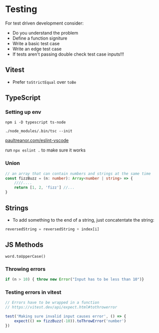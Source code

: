 # Testing 
For test driven development consider:
- Do you understand the problem
- Define a function signiture
- Write a basic test case
- Write an edge test case 
- If tests aren't passing double check test case inputs!!!

## Vitest 
- Prefer `toStrictEqual` over `toBe`

## TypeScript

### Setting up env 

`npm i -D typescript ts-node`

`./node_modules/.bin/tsc --init`

[paultreanor.com/eslint-vscode](https://paultreanor.com/eslint-vscode)

run `npx eslint .` to make sure it works 

### Union
```ts
// an array that can contain numbers and strings at the same time
const fizzBuzz = (n: number): Array<number | string> => {
    ////....
    return [1, 2, 'fizz'] //...
}

```

## Strings 

- To add something to the end of a string, just concatentate the string:

```js
reversedString = reversedString + index[i]
```

## JS Methods

`word.toUpperCase()`

### Throwing errors
```ts
if (n > 10) { throw new Error("Input has to be less than 10")}
```

### Testing errors in vitest
```ts
// Errors have to be wrapped in a function
// https://vitest.dev/api/expect.html#tothrowerror

test('Making sure invalid input causes error', () => {
    expect(() => fizzBuzz(-10)).toThrowError('number')
})
```
